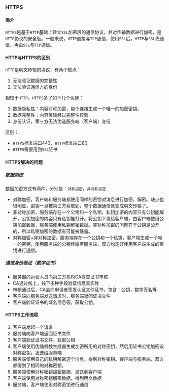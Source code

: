 ### HTTPS

#### 简介

`HTTPS`是基于`HTTP`基础上建立`SSL`加密层的通信协议，并对传输数据进行加密，是`HTTP`协议的安全版。一般来说，`HTTP`直接与`TCP`通信，使用`SSL`后，`HTTP`与`SSL`先通信，再由`SSL`与`TCP`通信。



#### HTTP与HTTPS的区别

`HTTP`是明文传输的协议，有两个缺点：

1. 无法验证数据的完整性
2. 无法验证通信方的身份

相较于`HTTP`，`HTTPS`多了如下几个优势：

1. 数据隐私性：内容对称加密，每个连接生成一个唯一的加密密钥。
2. 数据完整性：内容传输经过完整性校验
3. 身份认证，第三方无法伪造服务端（客户端）身份

区别：

- `HTTPS`标准端口443，`HTTP`标准端口80;
- `HTTPS`需要用到`SSL`证书



#### HTTPS解决的问题

##### 数据加密

数据加密方式有两种，分别是：`对称加密`，`非对称加密`

- 对称加密，客户端和服务端都使用同样的密钥对消息进行加密，解密。缺点也很明显，密钥一旦被第三方获取到，整个数据通信就变成明文传输了。
- 非对称加密，服务端存在一个公钥和一个私钥，私钥加密的内容只有公钥能解开，公钥加密的内容只有私钥能打开。将公钥下发给客户端，由客户端使用公钥加密数据，服务端使用私钥解密数据。非对称加密的问题在于公钥是公开的，所以私钥加密的数据有可能被暴露。
- 对称加密+非对称加密。服务端存在一个公钥和一个私钥，客户端生成一个唯一的密钥，使用服务端的公钥传输至服务端，双方约定好使用客户端生成的密钥进行通信。



##### 通信身份验证（数字证书）

- 服务器的运营人员向第三方机构CA提交证书审核
- CA通过线上，线下多种手段验证信息真实性
- 审核通过后，CA会向申请者签发认证文件证书，包含：公钥，数字签名等
- 客户端向服务端发送请求时，服务端返回证书文件
- 客户端验证证书的域名信息等，获取公钥。



#### HTTPS工作流程

1. 客户端发起一个请求
2. 服务端向客户端返回证书文件
3. 客户端验证证书文件，获取公钥
4. 客户端使用伪随机数生成器生成加密所用的对称密钥，然后用证书公钥加密该对称密钥，发送给服务端
5. 服务端使用自己的私钥解密这个消息，得到对称密钥。客户端与服务端，双方都得到了相同的对称密钥。
6. 服务端使用对称密钥加密数据，发送到客户端
7. 客户端使用对称密钥解密数据，得到明文数据
8. 服务端，客户端使用对称密钥进行通信



